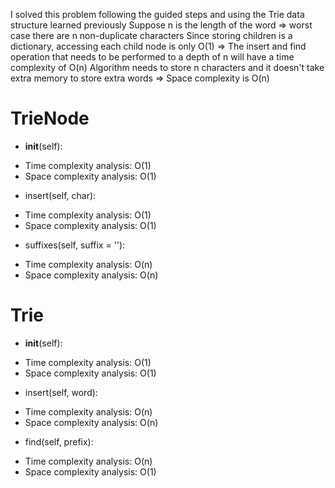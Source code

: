 
I solved this problem following the guided steps and using the Trie data structure learned previously
Suppose n is the length of the word => worst case there are n non-duplicate characters
Since storing children is a dictionary, accessing each child node is only O(1)
=> The insert and find operation that needs to be performed to a depth of n will have a time complexity of O(n)
Algorithm needs to store n characters and it doesn't take extra memory to store extra words => Space complexity is O(n)

# TrieNode
* __init__(self):
- Time complexity analysis: O(1)
- Space complexity analysis: O(1)

* insert(self, char):
- Time complexity analysis: O(1)
- Space complexity analysis: O(1)

* suffixes(self, suffix = ''):
- Time complexity analysis: O(n)
- Space complexity analysis: O(n)

# Trie
* __init__(self):
- Time complexity analysis: O(1)
- Space complexity analysis: O(1)

* insert(self, word):
- Time complexity analysis: O(n)
- Space complexity analysis: O(n)

* find(self, prefix):
- Time complexity analysis: O(n)
- Space complexity analysis: O(1)
